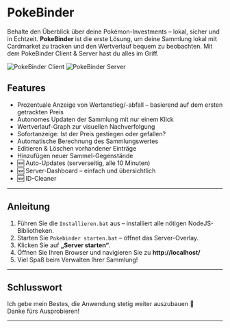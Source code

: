 # PokeBinder

Behalte den Überblick über deine Pokémon-Investments – lokal, sicher und in Echtzeit.
**PokeBinder** ist die erste Lösung, um deine Sammlung lokal mit Cardmarket zu tracken und den Wertverlauf bequem zu beobachten. Mit dem PokeBinder Client & Server hast du alles im Griff.
 
 ![PokeBinder Client](https://i.imgur.com/yUtpmCp.png)
 ![PokeBinder Server](https://i.imgur.com/nGLsyXN.png)
 
## Features

- Prozentuale Anzeige von Wertanstieg/-abfall – basierend auf dem ersten getrackten Preis
- Autonomes Updaten der Sammlung mit nur einem Klick
- Wertverlauf-Graph zur visuellen Nachverfolgung
- Sofortanzeige: Ist der Preis gestiegen oder gefallen?
- Automatische Berechnung des Sammlungswertes
- Editieren & Löschen vorhandener Einträge
- Hinzufügen neuer Sammel-Gegenstände
- 🆕 Auto-Updates (serverseitig, alle 10 Minuten)
- 🆕 Server-Dashboard – einfach und übersichtlich
- 🆕 ID-Cleaner

---

## Anleitung

1. Führen Sie die `Installieren.bat` aus – installiert alle nötigen NodeJS-Bibliotheken.
2. Starten Sie `Pokebinder starten.bat` – öffnet das Server-Overlay.
3. Klicken Sie auf **„Server starten“**.
4. Öffnen Sie Ihren Browser und navigieren Sie zu **http://localhost/**
5. Viel Spaß beim Verwalten Ihrer Sammlung!

---

## Schlusswort

Ich gebe mein Bestes, die Anwendung stetig weiter auszubauen 🙂  
Danke fürs Ausprobieren!

---






